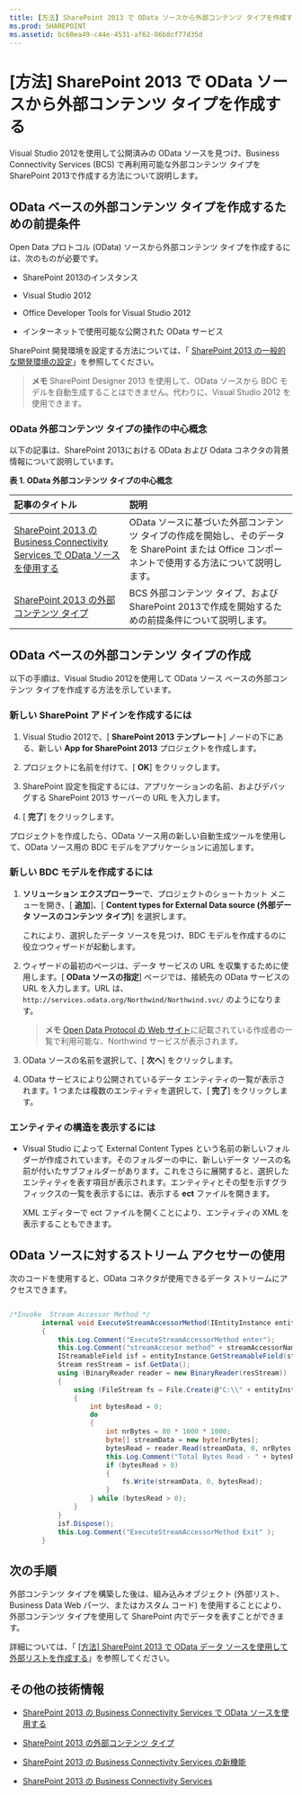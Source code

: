 ```yaml
---
title: [方法] SharePoint 2013 で OData ソースから外部コンテンツ タイプを作成する
ms.prod: SHAREPOINT
ms.assetid: bc60ea49-c44e-4531-af62-06b8cf77d35d
---
```



# [方法] SharePoint 2013 で OData ソースから外部コンテンツ タイプを作成する
Visual Studio 2012を使用して公開済みの OData ソースを見つけ、Business Connectivity Services (BCS) で再利用可能な外部コンテンツ タイプを SharePoint 2013で作成する方法について説明します。
## OData ベースの外部コンテンツ タイプを作成するための前提条件
<a name="bkmk_Prerequisites"> </a>

Open Data プロトコル (OData) ソースから外部コンテンツ タイプを作成するには、次のものが必要です。
  
    
    

- SharePoint 2013のインスタンス
    
  
- Visual Studio 2012
    
  
- Office Developer Tools for Visual Studio 2012
    
  
- インターネットで使用可能な公開された OData サービス
    
  
SharePoint 開発環境を設定する方法については、「 [SharePoint 2013 の一般的な開発環境の設定](set-up-a-general-development-environment-for-sharepoint-2013.md)」を参照してください。
  
    
    

> **メモ**
> SharePoint Designer 2013 を使用して、OData ソースから BDC モデルを自動生成することはできません。代わりに、Visual Studio 2012 を使用できます。 
  
    
    


### OData 外部コンテンツ タイプの操作の中心概念

以下の記事は、SharePoint 2013における OData および Odata コネクタの背景情報について説明しています。
  
    
    

**表 1. OData 外部コンテンツ タイプの中心概念**


|**記事のタイトル**|**説明**|
|:-----|:-----|
| [SharePoint 2013 の Business Connectivity Services で OData ソースを使用する](using-odata-sources-with-business-connectivity-services-in-sharepoint-2013.md) <br/> |OData ソースに基づいた外部コンテンツ タイプの作成を開始し、そのデータを SharePoint または Office コンポーネントで使用する方法について説明します。  <br/> |
| [SharePoint 2013 の外部コンテンツ タイプ](external-content-types-in-sharepoint-2013.md) <br/> |BCS 外部コンテンツ タイプ、および SharePoint 2013で作成を開始するための前提条件について説明します。  <br/> |
   

## OData ベースの外部コンテンツ タイプの作成
<a name="bkmk_CreatingODataECT"> </a>

以下の手順は、Visual Studio 2012を使用して OData ソース ベースの外部コンテンツ タイプを作成する方法を示しています。
  
    
    

### 新しい SharePoint アドインを作成するには


1. Visual Studio 2012で、[ **SharePoint 2013 テンプレート**] ノードの下にある、新しい **App for SharePoint 2013** プロジェクトを作成します。
    
  
2. プロジェクトに名前を付けて、[ **OK**] をクリックします。
    
  
3. SharePoint 設定を指定するには、アプリケーションの名前、およびデバッグする SharePoint 2013 サーバーの URL を入力します。
    
  
4. [ **完了**] をクリックします。
    
  
プロジェクトを作成したら、OData ソース用の新しい自動生成ツールを使用して、OData ソース用の BDC モデルをアプリケーションに追加します。
  
    
    

### 新しい BDC モデルを作成するには


1. **ソリューション エクスプローラー**で、プロジェクトのショートカット メニューを開き、[ **追加**]、[ **Content types for External Data source (外部データ ソースのコンテンツ タイプ)**] を選択します。
    
    これにより、選択したデータ ソースを見つけ、BDC モデルを作成するのに役立つウィザードが起動します。
    
  
2. ウィザードの最初のページは、データ サービスの URL を収集するために使用します。[ **OData ソースの指定**] ページでは、接続先の OData サービスの URL を入力します。URL は、 `http://services.odata.org/Northwind/Northwind.svc/` のようになります。
    
    > **メモ**
      >  [Open Data Protocol の Web サイト](http://www.odata.org/ecosystem#liveservices)に記載されている作成者の一覧で利用可能な、Northwind サービスが表示されます。 
3. OData ソースの名前を選択して、[ **次へ**] をクリックします。
    
  
4. OData サービスにより公開されているデータ エンティティの一覧が表示されます。1 つまたは複数のエンティティを選択して、[ **完了**] をクリックします。
    
  

### エンティティの構造を表示するには


- Visual Studio によって External Content Types という名前の新しいフォルダーが作成されています。そのフォルダーの中に、新しいデータ ソースの名前が付いたサブフォルダーがあります。これをさらに展開すると、選択したエンティティを表す項目が表示されます。エンティティとその型を示すグラフィックスの一覧を表示するには、表示する **ect** ファイルを開きます。
    
    XML エディターで ect ファイルを開くことにより、エンティティの XML を表示することもできます。
    
  

## OData ソースに対するストリーム アクセサーの使用
<a name="bkmk_UseStreamAccessor"> </a>

次のコードを使用すると、OData コネクタが使用できるデータ ストリームにアクセスできます。
  
    
    

```cs

/*Invoke  Stream Accessor Method */
        internal void ExecuteStreamAccessorMethod(IEntityInstance entityInstance, string streamAccessorName)
        {
            this.Log.Comment("ExecuteStreamAccessorMethod enter");
            this.Log.Comment("streamAccesor method" + streamAccessorName);
            IStreamableField isf = entityInstance.GetStreamableField(streamAccessorName);
            Stream resStream = isf.GetData();
            using (BinaryReader reader = new BinaryReader(resStream))
            {
                using (FileStream fs = File.Create(@"C:\\" + entityInstance.GetIdentity().GetIdentifierValues()[0] + ".jpg"))
                {
                    int bytesRead = 0;
                    do
                    {
                        int nrBytes = 80 * 1000 * 1000;
                        byte[] streamData = new byte[nrBytes];
                        bytesRead = reader.Read(streamData, 0, nrBytes);
                        this.Log.Comment("Total Bytes Read - " + bytesRead);
                        if (bytesRead > 0)
                        {
                            fs.Write(streamData, 0, bytesRead);
                        }
                    } while (bytesRead > 0);
                }
            }
            isf.Dispose();
            this.Log.Comment("ExecuteStreamAccessorMethod Exit" );
        }
```


## 次の手順
<a name="bkmk_Next"> </a>

外部コンテンツ タイプを構築した後は、組み込みオブジェクト (外部リスト、Business Data Web パーツ、またはカスタム コード) を使用することにより、外部コンテンツ タイプを使用して SharePoint 内でデータを表すことができます。
  
    
    
詳細については、「 [[方法] SharePoint 2013 で OData データ ソースを使用して外部リストを作成する](how-to-create-an-external-list-using-an-odata-data-source-in-sharepoint-2013.md)」を参照してください。
  
    
    

## その他の技術情報
<a name="bkmk_Addres"> </a>


-  [SharePoint 2013 の Business Connectivity Services で OData ソースを使用する](using-odata-sources-with-business-connectivity-services-in-sharepoint-2013.md)
    
  
-  [SharePoint 2013 の外部コンテンツ タイプ](external-content-types-in-sharepoint-2013.md)
    
  
-  [SharePoint 2013 の Business Connectivity Services の新機能](what-s-new-in-business-connectivity-services-in-sharepoint-2013.md)
    
  
-  [SharePoint 2013 の Business Connectivity Services](business-connectivity-services-in-sharepoint-2013.md)
    
  

